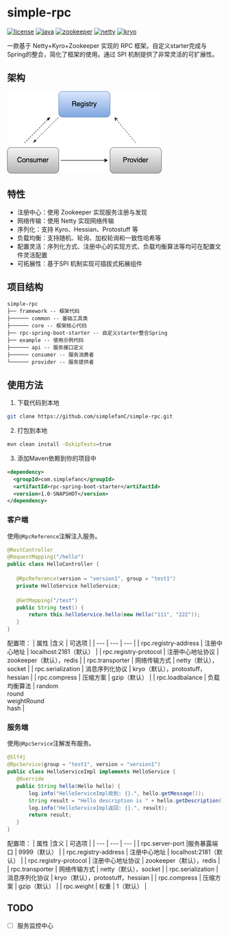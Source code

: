 # simple-rpc

[![license](https://img.shields.io/badge/license-MIT-informational)](https://github.com/simplefanC/simple-rpc/blob/main/LICENSE)
[![java](https://img.shields.io/badge/Java-17-informational)](https://openjdk.org) 
[![zookeeper](https://img.shields.io/badge/ZooKeeper-3.8.0-success)](https://zookeeper.apache.org)
[![netty](https://img.shields.io/badge/Netty-4.1-success)](https://netty.io)
[![kryo](https://img.shields.io/badge/Kryo-5.3.0-success)](https://github.com/EsotericSoftware/kryo)

一款基于 Netty+Kyro+Zookeeper 实现的 RPC 框架。自定义starter完成与Spring的整合，简化了框架的使用。通过 SPI 机制提供了非常灵活的可扩展性。

## 架构

![](./docs/image/simple-rpc.png)

## 特性

- 注册中心：使用 Zookeeper 实现服务注册与发现
- 网络传输：使用 Netty 实现网络传输
- 序列化：支持 Kyro、Hessian、Protostuff 等
- 负载均衡：支持随机、轮询、加权轮询和一致性哈希等
- 配置灵活：序列化方式、注册中心的实现方式、负载均衡算法等均可在配置文件灵活配置
- 可拓展性：基于SPI 机制实现可插拔式拓展组件

## 项目结构

```
simple-rpc
├── framework -- 框架代码
├────── common -- 基础工具类
├────── core -- 框架核心代码
├── rpc-spring-boot-starter -- 自定义starter整合Spring
├── example -- 使用示例代码
├────── api -- 服务接口定义
├────── consumer -- 服务消费者
└────── provider -- 服务提供者
```

## 使用方法
1. 下载代码到本地
```bash
git clone https://github.com/simplefanC/simple-rpc.git
```
2. 打包到本地
```bash
mvn clean install -DskipTests=true
```
3. 添加Maven依赖到你的项目中
 ```xml
 <dependency>
   <groupId>com.simplefanc</groupId>
   <artifactId>rpc-spring-boot-starter</artifactId>
   <version>1.0-SNAPSHOT</version>
 </dependency>
 ```
 ### 客户端
使用`@RpcReference`注解注入服务。
 ```java
@RestController
@RequestMapping("/hello")
public class HelloController {

    @RpcReference(version = "version1", group = "test1")
    private HelloService helloService;

    @GetMapping("/test")
    public String test() {
        return this.helloService.hello(new Hello("111", "222"));
    }
}
 ```
配置项：
|    属性 |含义      |  可选项   |
| --- | --- | --- |
| rpc.registry-address | 注册中心地址     | localhost:2181（默认）             |
| rpc.registry-protocol | 注册中心地址协议 | zookeeper（默认），redis           |
| rpc.transporter | 网络传输方式 | netty（默认），socket |
| rpc.serialization     | 消息序列化协议   | kryo（默认），protostuff，hessian      |
| rpc.compress | 压缩方案 | gzip（默认） |
| rpc.loadbalance       | 负载均衡算法     | random<br>round<br>weightRound<br>hash |


 ### 服务端
使用`@RpcService`注解发布服务。
 ```java
@Slf4j
@RpcService(group = "test1", version = "version1")
public class HelloServiceImpl implements HelloService {
    @Override
    public String hello(Hello hello) {
        log.info("HelloServiceImpl收到: {}.", hello.getMessage());
        String result = "Hello description is " + hello.getDescription();
        log.info("HelloServiceImpl返回: {}.", result);
        return result;
    }
}
 ```
 配置项：
|    属性 |含义      |  可选项   |
| --- | --- | --- |
| rpc.server-port |服务暴露端口 | 9999（默认） |
| rpc.registry-address  | 注册中心地址     | localhost:2181（默认）                 |
| rpc.registry-protocol | 注册中心地址协议 | zookeeper（默认），redis               |
| rpc.transporter       | 网络传输方式     | netty（默认），socket                  |
| rpc.serialization     | 消息序列化协议   | kryo（默认），protostuff，hessian      |
| rpc.compress          | 压缩方案         | gzip（默认）                           |
| rpc.weight | 权重 | 1（默认） |

## TODO

- [ ] 服务监控中心
